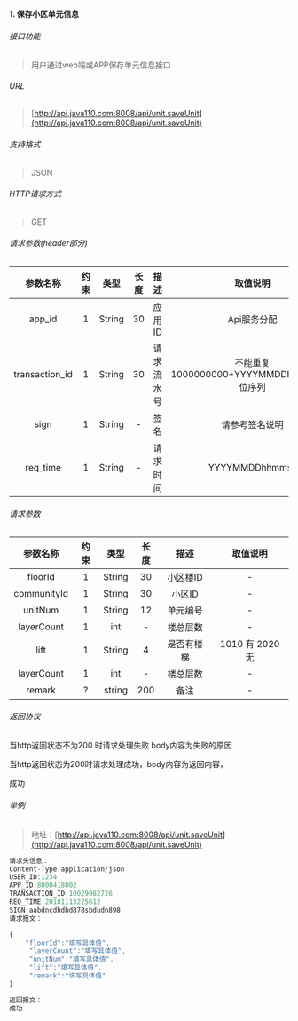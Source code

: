 

**1\. 保存小区单元信息**
###### 接口功能
> 用户通过web端或APP保存单元信息接口

###### URL
> [http://api.java110.com:8008/api/unit.saveUnit](http://api.java110.com:8008/api/unit.saveUnit)

###### 支持格式
> JSON

###### HTTP请求方式
> GET

###### 请求参数(header部分)
|参数名称|约束|类型|长度|描述|取值说明|
| :-: | :-: | :-: | :-: | :-: | :-:|
|app_id|1|String|30|应用ID|Api服务分配                      |
|transaction_id|1|String|30|请求流水号|不能重复 1000000000+YYYYMMDDhhmmss+6位序列 |
|sign|1|String|-|签名|请参考签名说明|
|req_time|1|String|-|请求时间|YYYYMMDDhhmmss|

###### 请求参数
|参数名称|约束|类型|长度|描述|取值说明|
| :-: | :-: | :-: | :-: | :-: | :-: |
|floorId|1|String|30|小区楼ID|-|
|communityId|1|String|30|小区ID|-|
|unitNum|1|String|12|单元编号|-|
|layerCount|1|int|-|楼总层数|-|
|lift|1|String|4|是否有楼梯|1010 有 2020 无|
|layerCount|1|int|-|楼总层数|-|
|remark|?|string|200|备注|-|

###### 返回协议

当http返回状态不为200 时请求处理失败 body内容为失败的原因

当http返回状态为200时请求处理成功，body内容为返回内容，

成功


###### 举例
> 地址：[http://api.java110.com:8008/api/unit.saveUnit](http://api.java110.com:8008/api/unit.saveUnit)

``` javascript
请求头信息：
Content-Type:application/json
USER_ID:1234
APP_ID:8000418002
TRANSACTION_ID:10029082726
REQ_TIME:20181113225612
SIGN:aabdncdhdbd878sbdudn898
请求报文：

{
    "floorId":"填写具体值",
     "layerCount":"填写具体值",
     "unitNum":"填写具体值",
     "lift":"填写具体值",
     "remark":"填写具体值"
}

返回报文：
成功

```

